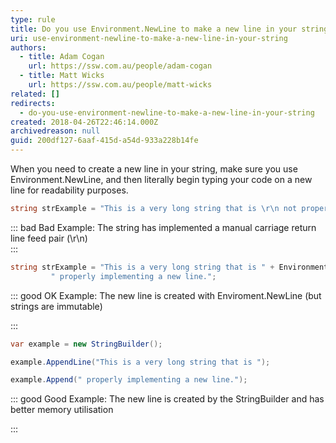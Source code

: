 ```yaml
---
type: rule
title: Do you use Environment.NewLine to make a new line in your string?
uri: use-environment-newline-to-make-a-new-line-in-your-string
authors:
  - title: Adam Cogan
    url: https://ssw.com.au/people/adam-cogan
  - title: Matt Wicks
    url: https://ssw.com.au/people/matt-wicks
related: []
redirects:
  - do-you-use-environment-newline-to-make-a-new-line-in-your-string
created: 2018-04-26T22:46:14.000Z
archivedreason: null
guid: 200df127-6aaf-415d-a54d-933a228b14fe
---
```

When you need to create a new line in your string, make sure you use Environment.NewLine, and then literally begin typing your code on a new line for readability purposes.

<!--endintro-->

```csharp
string strExample = "This is a very long string that is \r\n not properly implementing a new line.";
```

::: bad
Bad Example: The string has implemented a manual carriage return line feed pair (\r\n)\
:::

```csharp
string strExample = "This is a very long string that is " + Environment.NewLine +
		 " properly implementing a new line.";
```

::: good
OK Example: The new line is created with Enviroment.NewLine (but strings are immutable)

:::

```csharp
var example = new StringBuilder();

example.AppendLine("This is a very long string that is ");

example.Append(" properly implementing a new line.");
```

::: good
Good Example: The new line is created by the StringBuilder and has better memory utilisation

:::